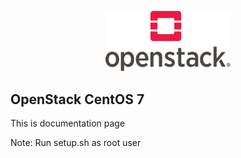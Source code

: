 <p align="center"><img src="assets/img/openstack.png" width="200"></p>


## OpenStack CentOS 7

This is documentation page

Note:
Run setup.sh as root user